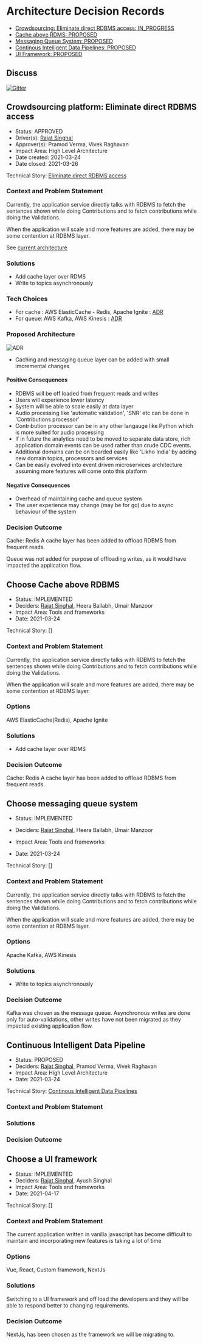 # Architecture Decision Records

- [Crowdsourcing: Eliminate direct RDBMS access: IN_PROGRESS](#crowdsourcing-platform-eliminate-direct-rdbms-access)
- [Cache above RDMS: PROPOSED](#choose-cache-above-rdbms)
- [Messaging Queue System: PROPOSED](#choose-messaging-queue-system)
- [Continous Intelligent Data Pipelines: PROPOSED](#continuous-intelligent-data-pipeline)
- [UI Framework: PROPOSED](#choose-a-ui-framework)

## Discuss

[![Gitter](https://badges.gitter.im/Vakyansh/community.svg)](https://gitter.im/Vakyansh/community?utm_source=badge&utm_medium=badge&utm_campaign=pr-badge)


## **Crowdsourcing platform: Eliminate direct RDBMS access**

- Status: APPROVED
- Driver(s): [Rajat Singhal](https://github.com/srajat84)
- Approver(s): Pramod Verma, Vivek Raghavan
- Impact Area: High Level Architecture
- Date created: 2021-03-24
- Date closed: 2021-03-26

Technical Story: [Eliminate direct RDBMS access](https://project-sunbird.atlassian.net/browse/SOC-2)

### Context and Problem Statement

Currently, the application service directly talks with RDBMS to fetch the sentences shown while doing Contributions and to fetch contributions while doing the Validations.

When the application will scale and more features are added, there may be some contention at RDBMS layer.

See [current architecture](https://open-speech-ekstep.github.io/crowdsource_platform/#architecture)

### Solutions

- Add cache layer over RDMS
- Write to topics asynchronously

### Tech Choices

- For cache : AWS ElasticCache - Redis, Apache Ignite : [ADR](#choose-cache-above-rdbms)
- For queue: AWS Kafka, AWS Kinesis : [ADR](#choose-messaging-queue-system)

### Proposed Architecture

![ADR](img/crowdsource/adr1.png)

- Caching and messaging queue layer can be added with small imcremental changes

#### Positive Consequences

- RDBMS will be off loaded from frequent reads and writes
- Users will experience lower latency
- System will be able to scale easily at data layer
- Audio processing like 'automatic validation', 'SNR' etc can be done in 'Contributions processor'
- Contribution processor can be in any other langauge like Python which is more suited for audio processing
- If in future the analytics need to be moved to separate data store, rich application domain events can be used rather than crude CDC events.
- Additional domains can be on boarded easily like 'Likho India' by adding new domain topics, processors and services
- Can be easily evolved into event driven microservices architecture assuming more features will come onto this platform

#### Negative Consequences

- Overhead of maintaining cache and queue system
- The user experience may change (may be for go) due to async behaviour of the system

### Decision Outcome

Cache: Redis
A cache layer has been added to offload RDBMS from frequent reads.

Queue was not added for purpose of offloading writes, as it would have impacted the application flow.

## **Choose Cache above RDBMS**

- Status: IMPLEMENTED
- Deciders: [Rajat Singhal](https://github.com/srajat84), Heera Ballabh, Umair Manzoor
- Impact Area: Tools and frameworks
- Date: 2021-03-24

Technical Story: []

### Context and Problem Statement

Currently, the application service directly talks with RDBMS to fetch the sentences shown while doing Contributions and to fetch contributions while doing the Validations.

When the application will scale and more features are added, there may be some contention at RDBMS layer.

### Options

AWS ElasticCache(Redis), Apache Ignite

### Solutions

- Add cache layer over RDMS

### Decision Outcome

Cache: Redis
A cache layer has been added to offload RDBMS from frequent reads.


## **Choose messaging queue system**

- Status: IMPLEMENTED
- Deciders: [Rajat Singhal](https://github.com/srajat84), Heera Ballabh, Umair Manzoor
- Impact Area: Tools and frameworks

- Date: 2021-03-24

Technical Story: []

### Context and Problem Statement

Currently, the application service directly talks with RDBMS to fetch the sentences shown while doing Contributions and to fetch contributions while doing the Validations.

When the application will scale and more features are added, there may be some contention at RDBMS layer.

### Options

Apache Kafka, AWS Kinesis

### Solutions

- Write to topics asynchronously

### Decision Outcome

Kafka was chosen as the message queue.
Asynchronous writes are done only for auto-validations, other writes have not been migrated as they impacted existing application flow.

## **Continuous Intelligent Data Pipeline**

- Status: PROPOSED
- Deciders: [Rajat Singhal](https://github.com/srajat84), Pramod Verma, Vivek Raghavan
- Impact Area: High Level Architecture
- Date: 2021-03-24

Technical Story: [Continous Intelligent Data Pipelines](https://project-sunbird.atlassian.net/browse/SOC-3)

### Context and Problem Statement

### Solutions

### Decision Outcome


## **Choose a UI framework**

- Status: IMPLEMENTED
- Deciders: [Rajat Singhal](https://github.com/srajat84), Ayush Singhal
- Impact Area: Tools and frameworks
- Date: 2021-04-17

Technical Story: []

### Context and Problem Statement

The current application written in vanilla javascript has become difficult to maintain and incorporating new features is taking a lot of time
### Options

Vue, React, Custom framework, NextJs

### Solutions

Switching to a UI framework and off load the developers and they will be able to respond better to changing requirements.
### Decision Outcome

NextJs, has been chosen as the framework we will be migrating to.